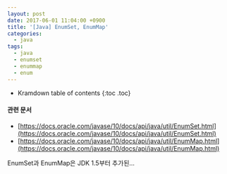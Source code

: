 ```yaml
---
layout: post
date: 2017-06-01 11:04:00 +0900
title: '[Java] EnumSet, EnumMap'
categories:
  - java
tags:
  - java
  - enumset
  - enummap
  - enum
---
```


* Kramdown table of contents
{:toc .toc}

#### 관련 문서

- [https://docs.oracle.com/javase/10/docs/api/java/util/EnumSet.html](https://docs.oracle.com/javase/10/docs/api/java/util/EnumSet.html)
- [https://docs.oracle.com/javase/10/docs/api/java/util/EnumMap.html](https://docs.oracle.com/javase/10/docs/api/java/util/EnumMap.html)

EnumSet과 EnumMap은 JDK 1.5부터 추가된... 
